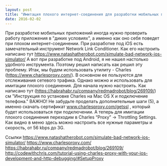 ```yaml
---
layout: post
title: "Имитация плохого интернет-соединения для разработки мобильных приложений на Android"
date: 2016-02-02
---
```



 При разработке мобильных приложений иногда нужно проверить работу приложения в "диких условиях", а именно как оно себя
 поведет при плохом интернет-соединении. При разработке под iOS есть замечательный инструмент Network Link Conditioner.  Как его настроить написано тут https://www.natashatherobot.com/simulate-bad-network-ios-simulator/
 А вот при разработке под Android, я не нашел настолько удобного инструмента. Поэтому решил написать как решил эту проблему. Итак, мы будем использовать утилиту - Charles (https://www.charlesproxy.com/). В основном ее пользуются
 для отслеживания сетевого трафика. Однако можно и использовать для имитации плохого соединения. Для начала нужно настроить. Как написано тут (https://habrahabr.ru/company/redmadrobot/blog/269109/) см "Инструкция по установке Charles на Mac OS X и подключение телефона." ВАЖНО! Не забудьте проделать дополнительные шаги (5), а именно скачать сертификат
  www.charlesproxy.com/getssl , который будет использоваться при подключении.
 А теперь для имитации плохого соединения переходим в Charles “Proxy” -> Throttling Settings. Как видно в меню здесь можно настроить все нужные параметры и скорость, от 56 kbps до 3G.

 Ссылки
 https://www.natashatherobot.com/simulate-bad-network-ios-simulator/
 https://www.charlesproxy.com/
 https://habrahabr.ru/company/redmadrobot/blog/269109/
 http://codewithchris.com/tutorial-using-charles-proxy-with-your-ios-development-and-http-debugging/#SetupProxy
